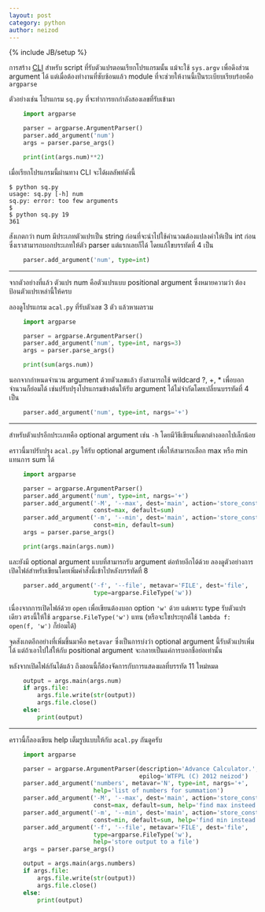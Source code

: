 ```yaml
---
layout: post
category: python
author: neizod
---
```

{% include JB/setup %}

การสร้าง [CLI](http://en.wikipedia.org/wiki/Command-line_interface) สำหรับ script ที่รับตัวแปรตอนเรียกโปรแกรมนั้น แม้จะใช้ `sys.argv` เพื่อดึงส่วน argument ได้ แต่เมื่อต้องทำงานที่ซับซ้อนแล้ว module ที่จะช่วยให้งานนี้เป็นระเบียบเรียบร้อยคือ `argparse`

ตัวอย่างเช่น โปรแกรม `sq.py` ที่จะทำการยกกำลังสองเลขที่รับเข้ามา

```python
    import argparse

    parser = argparse.ArgumentParser()
    parser.add_argument('num')
    args = parser.parse_args()

    print(int(args.num)**2)
```

เมื่อเรียกโปรแกรมนี้ผ่านทาง CLI จะได้ผลลัพท์ดังนี้

    $ python sq.py
    usage: sq.py [-h] num
    sq.py: error: too few arguments
    $
    $ python sq.py 19
    361

สังเกตกว่า num มีประเภทตัวแปรเป็น string ก่อนที่จะนำไปใช้คำนวณต้องแปลงค่าให้เป็น int ก่อน ซึ่งเราสามารถบอกประเภทให้ตัว parser แต่แรกเลยก็ได้ โดยแก้ไขบรรทัดที่ 4 เป็น

```python
    parser.add_argument('num', type=int)
```

---

จากตัวอย่างที่แล้ว ตัวแปร num คือตัวแปรแบบ positional argument ซึ่งหมายความว่า ต้องป้อนตัวแปรเหล่านี้ให้ครบ

ลองดูโปรแกรม `acal.py` ที่รับตัวเลข 3 ตัว แล้วหาผลรวม

```python
    import argparse

    parser = argparse.ArgumentParser()
    parser.add_argument('num', type=int, nargs=3)
    args = parser.parse_args()

    print(sum(args.num))
```

นอกจากกำหนดจำนวน argument ด้วยตัวเลขแล้ว ยังสามารถใช้ wildcard ?, +, * เพื่อบอกจำนวนก็ย่อมได้ เช่นปรับปรุงโปรแกรมข้างต้นให้รับ argument ได้ไม่จำกัดโดยเปลี่ยนบรรทัดที่ 4 เป็น

```python
    parser.add_argument('num', type=int, nargs='+')
```

---

สำหรับตัวแปรอีกประเภทคือ optional argument เช่น `-h` โดยมีวิธีเขียนที่แตกต่างออกไปเล็กน้อย

คราวนี้มาปรับปรุง `acal.py` ให้รับ optional argument เพื่อให้สามารถเลือก max หรือ min แทนการ sum ได้

```python
    import argparse

    parser = argparse.ArgumentParser()
    parser.add_argument('num', type=int, nargs='+')
    parser.add_argument('-M', '--max', dest='main', action='store_const',
                        const=max, default=sum)
    parser.add_argument('-m', '--min', dest='main', action='store_const',
                        const=min, default=sum)
    args = parser.parse_args()

    print(args.main(args.num))
```

และยังมี optional argument แบบที่สามารถรับ argument ต่อท้ายอีกได้ด้วย ลองดูตัวอย่างการเปิดไฟล์สำหรับเขียนโดยเพิ่มคำสั่งนี้เข้าไปหลังบรรทัดที่ 8

```python
    parser.add_argument('-f', '--file', metavar='FILE', dest='file',
                        type=argparse.FileType('w'))
```

เนื่องจากการเปิดไฟล์ด้วย `open` เพื่อเขียนต้องบอก option `'w'` ด้วย แต่เพราะ type รับตัวแปรเดียว ตรงนี้ให้ใช้ `argparse.FileType('w')` แทน (หรือจะใชประยุกต์ใช้ `lambda f: open(f, 'w')` ก็ย่อมได้)

จุดสังเกตอีกอย่างที่เพิ่มขึ้นมาคือ `metavar` ซึ่งเป็นการบ่งว่า optional argument นี้รับตัวแปรเพิ่มได้ แต่ถ้าเอาไปใส่ให้กับ positional argument จะกลายเป็นแค่การบอกชื่อย่อเท่านั้น

หลังจากเปิดไฟล์กันได้แล้ว ถึงตอนนี้ก็ต้องจัดการกับการแสดงผลที่บรรทัด 11 ใหม่หมด

```python
    output = args.main(args.num)
    if args.file:
        args.file.write(str(output))
        args.file.close()
    else:
        print(output)
```

---

คราวนี้ก็ลองเขียน help เต็มรูปแบบให้กับ `acal.py` กันดูครับ

```python
    import argparse

    parser = argparse.ArgumentParser(description='Advance Calculator.',
                                     epilog='WTFPL (C) 2012 neizod')
    parser.add_argument('numbers', metavar='N', type=int, nargs='+',
                        help='list of numbers for summation')
    parser.add_argument('-M', '--max', dest='main', action='store_const',
                        const=max, default=sum, help='find max insteed')
    parser.add_argument('-m', '--min', dest='main', action='store_const',
                        const=min, default=sum, help='find min instead')
    parser.add_argument('-f', '--file', metavar='FILE', dest='file',
                        type=argparse.FileType('w'),
                        help='store output to a file')
    args = parser.parse_args()

    output = args.main(args.numbers)
    if args.file:
        args.file.write(str(output))
        args.file.close()
    else:
        print(output)
```
